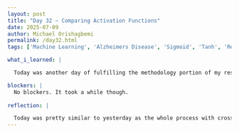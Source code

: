 ```yaml
---
layout: post
title: "Day 32 – Comparing Activation Functions"
date: 2025-07-09
author: Michael Orishagbemi
permalink: /day32.html
tags: ['Machine Learning', 'Alzheimers Disease', 'Sigmoid', 'Tanh', 'ReLU']

what_i_learned: |

  Today was another day of fulfilling the methodology portion of my research paper by comparing the evaluation metrics (Accuracy, MSE, MAE, etc) of my custom ELM to other ML models. Today I was focused on comparing the activation functions within my model: Sigmoid, Tanh, & ReLU. Admittedly I still don't have the best conceptual understanding of these functions but from I can summarize is that within a neural network (ELM) these functions introduce different ways for the network learn complex patterns by introducing non-linearty in the hidden layer of the network. In my work, I compared the same version of my ELM with different activation functions using a balanced dataset and cross-validation. Afterwards, I did the same thing with unbalanced data and balanced data with the train-test-split method.

blockers: |
  No blockers. It took a while though.
  
reflection: |

  Today was pretty similar to yesterday as the whole process with cross-validation isn't one I particularly find interesting. Thanks to yesterday's work I didn't have to start the cross-validation process all over again but I still had to make some edits to accomdate the new ELM's I was introducing. At first I had trouble implementing the activation functions because I didn't have a frame of reference of how to do it, I assumed it was similar to the parameter but its actually something you have to set up inside the ELM. My solution was to ask Ms. Amara for help then with code structure she provided for the activations, I made a copy of the ELM and pasted them inside. Allowing me to finally run the evaluations.
---
```




